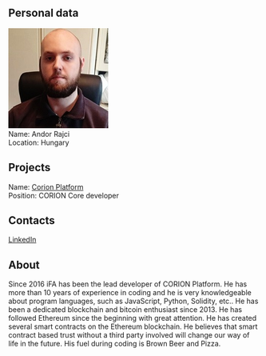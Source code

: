 ## Personal data
![andor rajci photo](photo/andor_rajci.jpg)  
Name:   Andor Rajci  
Location: Hungary  
## Projects 
Name: [Corion Platform](../projects/corion_platform.md)  
Position: CORION Core developer   
## Contacts
[LinkedIn](https://www.linkedin.com/in/ifa88/)      
## About
Since 2016 iFA has been the lead developer of CORION Platform. He has more than 10 years of experience in coding and he is very knowledgeable about program languages, such as JavaScript, Python, Solidity, etc.. He has been a dedicated blockchain and bitcoin enthusiast since 2013. He has followed Ethereum since the beginning with great attention. He has created several smart contracts on the Ethereum blockchain.
He believes that smart contract based trust without a third party involved will change our way of life in the future. His fuel during coding is Brown Beer and Pizza.

